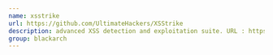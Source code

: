 ```yaml
---
name: xsstrike
url: https://github.com/UltimateHackers/XSStrike
description: advanced XSS detection and exploitation suite. URL : https://github.com/UltimateHackers/XSStrike Groups : blackarch blackarch-webapp blackarch-scanner
group: blackarch
---
```

